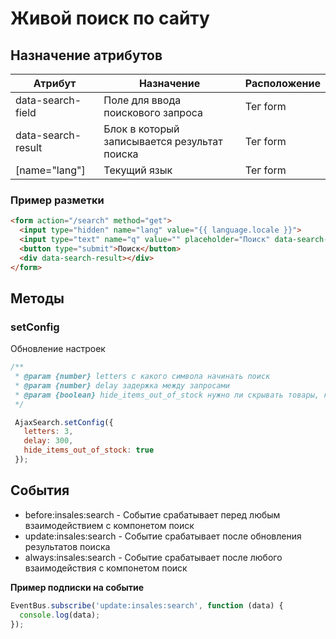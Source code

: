 # Живой поиск по сайту

## Назначение атрибутов

|Атрибут|Назначение|Расположение|
|-|-|-|
|data-search-field|Поле для ввода поискового запроса|Тег form|
|data-search-result|Блок в который записывается результат поиска|Тег form|
|[name="lang"]|Текущий язык|Тег form|

### Пример разметки

```html
<form action="/search" method="get">
  <input type="hidden" name="lang" value="{{ language.locale }}">
  <input type="text" name="q" value="" placeholder="Поиск" data-search-field />
  <button type="submit">Поиск</button>
  <div data-search-result></div>
</form>
```

## Методы

### setConfig

Обновление настроек

```js
/**
 * @param {number} letters с какого символа начинать поиск
 * @param {number} delay задержка между запросами
 * @param {boolean} hide_items_out_of_stock нужно ли скрывать товары, которых нет в наличии
 */

 AjaxSearch.setConfig({
   letters: 3,
   delay: 300,
   hide_items_out_of_stock: true
 });
```

## События

* before:insales:search -	Событие срабатывает перед любым взаимодействием с компонетом поиск
* update:insales:search -	Событие срабатывает после обновления результатов поиска
* always:insales:search -	Событие срабатывает после любого взаимодействия с компонетом поиск

**Пример подписки на событие**

```js
EventBus.subscribe('update:insales:search', function (data) {
  console.log(data);
});
```
